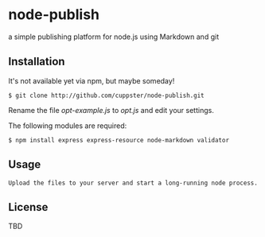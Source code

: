 
# node-publish

  a simple publishing platform for node.js using Markdown and git
  
  
## Installation

It's not available yet via npm, but maybe someday!

    $ git clone http://github.com/cuppster/node-publish.git
    
Rename the file *opt-example.js* to *opt.js* and edit your settings.
    
    
The following modules are required:

    $ npm install express express-resource node-markdown validator
    
  
## Usage

    Upload the files to your server and start a long-running node process.
    

## License 

TBD
